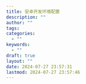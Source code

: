 ```yaml
---
title: 安卓开发环境配置
description: ""
author: ""
tags: 
categories:
  - ""
keywords:
  - ""
draft: true
layout: ""
date: 2024-07-27 23:57:31
lastmod: 2024-07-27 23:57:46
---
```

